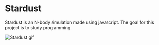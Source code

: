 # Stardust

Stardust is an N-body simulation made using javascript. The goal for this project is to study programming.

![Stardust gif](http://i.stack.imgur.com/wfdFr.gif)
